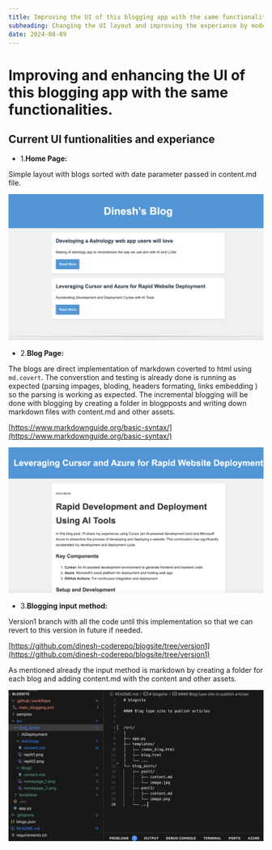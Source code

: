 ```yaml
---
title: Improving the UI of this blogging app with the same functionalities
subheading: Changing the UI layout and improving the experiance by modernizing the UI with curson
date: 2024-08-09
---
```


# Improving and enhancing the UI of this blogging app with the same functionalities.



## Current UI funtionalities and experiance

- 1.**Home Page:**

Simple layout with blogs sorted with date parameter passed in content.md file.

![image](./homepage_1.png)

- 2.**Blog Page:**

The blogs are direct implementation of markdown coverted to html using `md.covert`. The converstion and testing is already done is running as expected (parsing impages, bloding, headers formating, links embedding ) so the parsing is working as expected. The incremental blogging will be done with blogging by creating a folder in blogpposts and writing down markdown files with content.md and other assets.

[https://www.markdownguide.org/basic-syntax/](https://www.markdownguide.org/basic-syntax/)

![image](./homepage_2.png)

- 3.**Blogging input method:**

Version1 branch with all the code until this implementation so that we can revert to this version in future if needed.

[https://github.com/dinesh-coderepo/blogsite/tree/version1](https://github.com/dinesh-coderepo/blogsite/tree/version1)


As mentioned already the input method is markdown by creating a folder for each blog and adding content.md with the content and other assets.

![image](./homepage_3.png)






